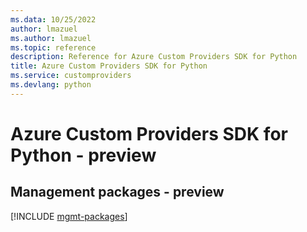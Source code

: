 ```yaml
---
ms.data: 10/25/2022
author: lmazuel
ms.author: lmazuel
ms.topic: reference
description: Reference for Azure Custom Providers SDK for Python
title: Azure Custom Providers SDK for Python
ms.service: customproviders
ms.devlang: python
---
```

# Azure Custom Providers SDK for Python - preview

## Management packages - preview
[!INCLUDE [mgmt-packages](custom-providers-mgmt-index.md)]